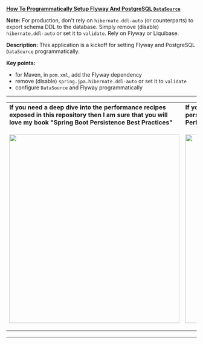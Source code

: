**[How To Programmatically Setup Flyway And PostgreSQL `DataSource`](https://github.com/AnghelLeonard/Hibernate-SpringBoot/tree/master/HibernateSpringBootFlywayPostgreSQLProg)**
 
**Note:** For production, don't rely on `hibernate.ddl-auto` (or counterparts) to export schema DDL to the database. Simply remove (disable) `hibernate.ddl-auto` or set it to `validate`. Rely on Flyway or Liquibase.

**Description:** This application is a kickoff for setting Flyway and PostgreSQL `DataSource` programmatically.

**Key points:**
- for Maven, in `pom.xml`, add the Flyway dependency
- remove (disable) `spring.jpa.hibernate.ddl-auto` or set it to `validate`
- configure `DataSource` and Flyway programmatically
     
-----------------------------------------------------------------------------------------------------------------------    
<table>
     <tr><td><b>If you need a deep dive into the performance recipes exposed in this repository then I am sure that you will love my book "Spring Boot Persistence Best Practices"</b></td><td><b>If you need a hand of tips and illustrations of 100+ Java persistence performance issues then "Java Persistence Performance Illustrated Guide" is for you.</b></td></tr>
     <tr><td>
<a href="https://www.apress.com/us/book/9781484256251"><p align="left"><img src="https://github.com/AnghelLeonard/Hibernate-SpringBoot/blob/master/Spring%20Boot%20Persistence%20Best%20Practices.jpg" height="500" width="450"/></p></a>
</td><td>
<a href="https://leanpub.com/java-persistence-performance-illustrated-guide"><p align="right"><img src="https://github.com/AnghelLeonard/Hibernate-SpringBoot/blob/master/Java%20Persistence%20Performance%20Illustrated%20Guide.jpg" height="500" width="450"/></p></a>
</td></tr></table>

-----------------------------------------------------------------------------------------------------------------------    

